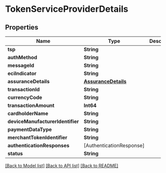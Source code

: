 # TokenServiceProviderDetails

## Properties
Name | Type | Description | Notes
------------ | ------------- | ------------- | -------------
**tsp** | **String** |  | [optional] 
**authMethod** | **String** |  | [optional] 
**messageId** | **String** |  | [optional] 
**eciIndicator** | **String** |  | [optional] 
**assuranceDetails** | [**AssuranceDetails**](AssuranceDetails.md) |  | [optional] 
**transactionId** | **String** |  | [optional] 
**currencyCode** | **String** |  | [optional] 
**transactionAmount** | **Int64** |  | [optional] 
**cardholderName** | **String** |  | [optional] 
**deviceManufacturerIdentifier** | **String** |  | [optional] 
**paymentDataType** | **String** |  | [optional] 
**merchantTokenIdentifier** | **String** |  | [optional] 
**authenticationResponses** | [AuthenticationResponse] |  | [optional] 
**status** | **String** |  | [optional] 

[[Back to Model list]](../README.md#documentation-for-models) [[Back to API list]](../README.md#documentation-for-api-endpoints) [[Back to README]](../README.md)


